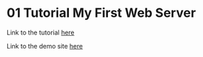 # 01 Tutorial My First Web Server 

Link to the tutorial [here](http://keanodejs.github.io/my-first-webserver/)

Link to the demo site [here](https://clbofirstserver.herokuapp.com/)
